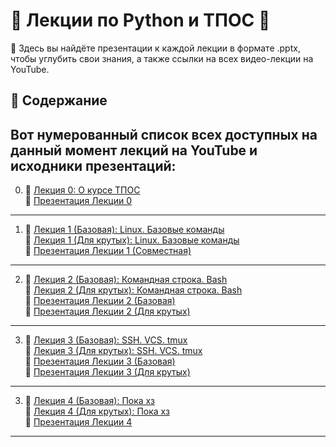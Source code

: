 # 🐍 Лекции по Python и ТПОС 🐍

📘 Здесь вы найдёте презентации к каждой лекции в формате .pptx, чтобы углубить свои знания, а также ссылки на всех видео-лекции на YouTube.

## 📌 Содержание

Вот нумерованный список всех доступных на данный момент лекций на YouTube и исходники презентаций:
--
0. 🎥 [Лекция 0: О курсе ТПОС](https://www.youtube.com/watch?v=dL50xPayshs) <br>
   📄 [Презентация Лекции 0](/0-lesson.AboutTheCourse/00_intro.pptx)
---

1. 🎥 [Лекция 1 (Базовая): Linux. Базовые команды](https://youtu.be/1Em9ouHzccg) <br>
   🎥 [Лекция 1 (Для крутых): Linux. Базовые команды](https://youtu.be/T3hFcBamnBw) <br>
   📄 [Презентация Лекции 1 (Совместная)](/1-lesson.Linux.BasicCommands/01adv_linux_intro.pptx)
---



2. 🎥 [Лекция 2 (Базовая): Командная строка. Bash](https://www.youtube.com/watch?v=C3QmYVf20ZU) <br>
   🎥 [Лекция 2 (Для крутых): Командная строка. Bash](https://www.youtube.com/watch?v=LY_3gneHPEM) <br>
   📄 [Презентация Лекции 2 (Базовая)](/2-lesson.CommandLine.Bash/02.base_bash.pptx) <br>
   📄 [Презентация Лекции 2 (Для крутых)](2-lesson.CommandLine.Bash/02.adv_bash.pptx) <br>
---

   
3. 🎥 [Лекция 3 (Базовая): SSH. VCS. tmux](https://www.youtube.com/watch?v=dQw4w9WgXcQ ) <br>
   🎥 [Лекция 3 (Для крутых): SSH. VCS. tmux]( https://youtu.be/kavt51_nNoo) <br>
   📄 [Презентация Лекции 3 (Базовая)](/3-lesson.VersionControlSystems.Git01/03.adv_ssh_tmux_git.pptx) <br>
   📄 [Презентация Лекции 3 (Для крутых)](/3-lesson.VersionControlSystems.Git01/03.adv_ssh_tmux_git.pptx) <br>
   
---

3. 🎥 [Лекция 4 (Базовая): Пока хз](https://www.youtube.com/watch?v=dQw4w9WgXcQ ) <br>
   🎥 [Лекция 4 (Для крутых): Пока хз]( https://www.youtube.com/watch?v=dQw4w9WgXcQ) <br>
   📄 [Презентация Лекции 4](1-lesson.AboutTheCourse)

---

<!-- http://wiki.atp-fivt.org/index.php/ТПОС_2023 -->